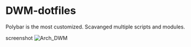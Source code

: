 # DWM-dotfiles

Polybar is the most customized. Scavanged multiple scripts and modules.

screenshot
![Arch_DWM](https://user-images.githubusercontent.com/116993889/234846750-12cf14f7-5366-48b2-a98d-e15ffad75c28.jpg)

